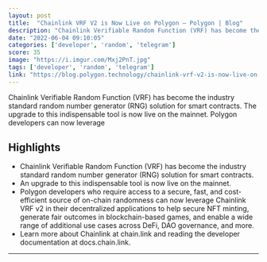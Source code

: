 ```yaml
---
layout: post
title:  "Chainlink VRF V2 is Now Live on Polygon — Polygon | Blog"
description: "Chainlink Verifiable Random Function (VRF) has become the industry standard random number generator (RNG) solution for smart contracts. The upgrade to this indispensable tool is now live on the mainnet. Polygon developers can now leverage"
date: "2022-06-04 09:10:05"
categories: ['developer', 'random', 'telegram']
score: 35
image: "https://i.imgur.com/Mxj2PnT.jpg"
tags: ['developer', 'random', 'telegram']
link: "https://blog.polygon.technology/chainlink-vrf-v2-is-now-live-on-polygon/?utm_campaign=The%20Missing%20Link%20Newsletter&amp;utm_medium=email&amp;_hsmi=215255933&amp;_hsenc=p2ANqtz-_9jiw2p7WVZDn0WMQZuNRbOVXHdBDJ_AA4ucUnVLI92NpwldAiiwYDF9hTDYgTG8AlhM-CyIQEeBqmGAomOcd1HdfPCg&amp;utm_content=215255933&amp;utm_source=hs_email"
---
```


Chainlink Verifiable Random Function (VRF) has become the industry standard random number generator (RNG) solution for smart contracts. The upgrade to this indispensable tool is now live on the mainnet. Polygon developers can now leverage

## Highlights

- Chainlink Verifiable Random Function (VRF) has become the industry standard random number generator (RNG) solution for smart contracts.
- An upgrade to this indispensable tool is now live on the mainnet.
- Polygon developers who require access to a secure, fast, and cost-efficient source of on-chain randomness can now leverage Chainlink VRF v2 in their decentralized applications to help secure NFT minting, generate fair outcomes in blockchain-based games, and enable a wide range of additional use cases across DeFi, DAO governance, and more.
- Learn more about Chainlink at chain.link and reading the developer documentation at docs.chain.link.

---
